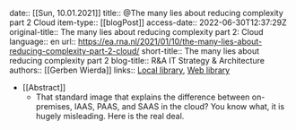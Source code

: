 date:: [[Sun, 10.01.2021]]
title:: @The many lies about reducing complexity part 2 Cloud
item-type:: [[blogPost]]
access-date:: 2022-06-30T12:37:29Z
original-title:: The many lies about reducing complexity part 2: Cloud
language:: en
url:: https://ea.rna.nl/2021/01/10/the-many-lies-about-reducing-complexity-part-2-cloud/
short-title:: The many lies about reducing complexity part 2
blog-title:: R&A IT Strategy & Architecture
authors:: [[Gerben Wierda]]
links:: [Local library](zotero://select/library/items/8SGQY4LS), [Web library](https://www.zotero.org/users/6520516/items/8SGQY4LS)

- [[Abstract]]
	- That standard image that explains the difference between on-premises, IAAS, PAAS, and SAAS in the cloud? You know what, it is hugely misleading. Here is the real deal.